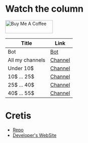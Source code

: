 # Watch the column

<a href="https://www.buymeacoffee.com/NoNameoNA" target="_blank"><img src="https://cdn.buymeacoffee.com/buttons/v2/default-black.png" alt="Buy Me A Coffee" style="height: 41px !important;width: 150px !important;" ></a>

|Title| Link |
|--|--|
|Bot|[Bot](https://t.me/AliExpress_NoNameoN_bot)|
| All my channels | [Channel](https://t.me/AliExpress_Offers_NoNameoN) |
|Under 10$|[Channel](https://t.me/AliExpress_Offers_Under10)|
|10$ ... 25$|[Channel](https://t.me/AliExpress_Offers_10_25)|
|25$ ... 40$|[Channel](https://t.me/AliExpress_From25_To40_NoNameoN)|
|40$ ... 55$|[Channel](https://t.me/AliExpress_Offers_40_55_NoNameoN)|

# Cretis
- [Repo](https://github.com/NoNameoN-A/Affiliate-Telegram-bot-for-shops)
- [Developer's WebSite](https://nonameon.altervista.org)
